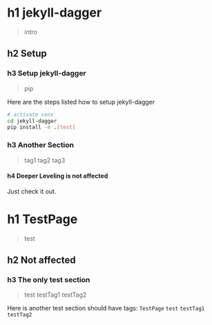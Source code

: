 # h1 jekyll-dagger
> intro

## h2 Setup

### h3 Setup jekyll-dagger
> pip

Here are the steps listed how to setup jekyll-dagger

```sh
# activate venv
cd jekyll-dagger
pip install -e .[test]
```

### h3 Another Section
> tag1 tag2 tag3

#### h4 Deeper Leveling is not affected

Just check it out.

# h1 TestPage
> test

## h2 Not affected

### h3 The only test section
> test testTag1 testTag2

Here is another test section should have tags: `TestPage` `test` `testTag1` `testTag2`


